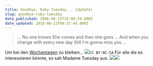 ```yaml
---
title: Goodbye, Ruby Tuesday... [Update]
slug: goodbye-ruby-tuesday
date_published: 2006-08-15T18:06:59.000Z
date_updated: 2018-08-22T09:37:44.000Z
---
```


> ...
> No one knows
> She comes and then she goes
> ...
> And when you change with every new day
> Still I'm gonna miss you
> ...

Um bei den [Wochentagen](http://thafaker.de/?p=1236) zu bleiben...
![](//static.flickr.com/31/51110795_4b78f66a48.jpg?v=0)`CC BY-NC-SA`
Für alle die es interessieren könnte,
so sah Madame Tuesday aus.
![](//thafaker.de/Marquis%20de%20Sad)![](//jackwolak.com/7/2036.jpg)
